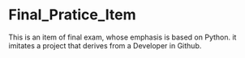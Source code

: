 # Final_Pratice_Item
This is an item of final exam, whose emphasis is based on Python. it  imitates a project that derives from a Developer in Github.
